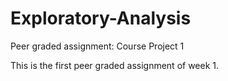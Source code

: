 # Exploratory-Analysis
Peer graded assignment: Course Project 1

This is the first peer graded assignment of week 1.
